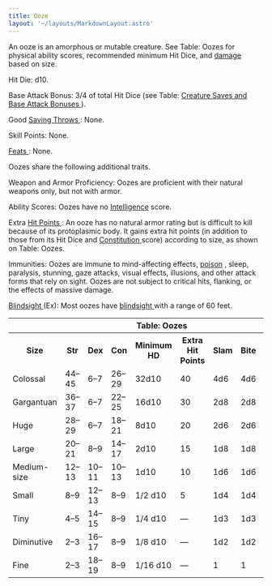 ```yaml
---
title: Ooze
layout: '~/layouts/MarkdownLayout.astro'
---
```

An ooze is an amorphous or mutable creature. See Table: Oozes for physical
ability scores, recommended minimum Hit Dice, and [ damage](/modern.d20.srd/combat/damage) based on size.

Hit Die: d10.

Base Attack Bonus: 3/4 of total Hit Dice (see Table: [ Creature Saves and Base Attack Bonuses ](/modern.d20.srd/creature.types) ).

Good [ Saving Throws ](/modern.d20.srd/basics/saving.throws) : None.

Skill Points: None.

[ Feats ](/modern.d20.srd/feats) : None.

Oozes share the following additional traits.

Weapon and Armor Proficiency: Oozes are proficient with their natural weapons
only, but not with armor.

Ability Scores: Oozes have no [ Intelligence](/modern.d20.srd/basics/ability.scores) score.

Extra [ Hit Points ](/modern.d20.srd/combat/hit.points) : An ooze has no
natural armor rating but is difficult to kill because of its protoplasmic
body. It gains extra hit points (in addition to those from its Hit Dice and [Constitution ](/modern.d20.srd/basics/ability.scores) score) according to
size, as shown on Table: Oozes.

Immunities: Oozes are immune to mind-affecting effects, [ poison](/modern.d20.srd/environment.hazards/poison) , sleep, paralysis, stunning,
gaze attacks, visual effects, illusions, and other attack forms that rely on
sight. Oozes are not subject to critical hits, flanking, or the effects of
massive damage.

[ Blindsight ](/modern.d20.srd/special.abilities/blindsight) (Ex): Most oozes
have [ blindsight ](/modern.d20.srd/special.abilities/blindsight) with a range
of 60 feet.


<table> <th colspan="10"> Table: Oozes </th> <tr> <th> Size </th> <th> Str </th> <th> Dex </th> <th> Con </th> <th> Minimum HD </th> <th> Extra Hit Points </th> <th> Slam </th> <th> Bite </th> <th> Claw </th> <th> Gore </th> </tr> <tr> <td> Colossal </td> <td> 44–45 </td> <td> 6–7 </td> <td> 26–29 </td> <td> 32d10 </td> <td> 40 </td> <td> 4d6 </td> <td> 4d6 </td> <td> 2d8 </td> <td> 2d6 </td> </tr> <tr class="shaded"> <td> Gargantuan </td> <td> 36–37 </td> <td> 6–7 </td> <td> 22–25 </td> <td> 16d10 </td> <td> 30 </td> <td> 2d8 </td> <td> 2d8 </td> <td> 2d6 </td> <td> 1d8 </td> </tr> <tr> <td> Huge </td> <td> 28–29 </td> <td> 6–7 </td> <td> 18–21 </td> <td> 8d10 </td> <td> 20 </td> <td> 2d6 </td> <td> 2d6 </td> <td> 2d4 </td> <td> 1d6 </td> </tr> <tr class="shaded"> <td> Large </td> <td> 20–21 </td> <td> 8–9 </td> <td> 14–17 </td> <td> 2d10 </td> <td> 15 </td> <td> 1d8 </td> <td> 1d8 </td> <td> 1d6 </td> <td> 1d4 </td> </tr> <tr> <td> Medium-size </td> <td> 12–13 </td> <td> 10–11 </td> <td> 10–13 </td> <td> 1d10 </td> <td> 10 </td> <td> 1d6 </td> <td> 1d6 </td> <td> 1d4 </td> <td> 1d3 </td> </tr> <tr class="shaded"> <td> Small </td> <td> 8–9 </td> <td> 12–13 </td> <td> 8–9 </td> <td> 1/2 d10 </td> <td> 5 </td> <td> 1d4 </td> <td> 1d4 </td> <td> 1d3 </td> <td> 1d2 </td> </tr> <tr> <td> Tiny </td> <td> 4–5 </td> <td> 14–15 </td> <td> 8–9 </td> <td> 1/4 d10 </td> <td> — </td> <td> 1d3 </td> <td> 1d3 </td> <td> 1d2 </td> <td> 1 </td> </tr> <tr class="shaded"> <td> Diminutive </td> <td> 2–3 </td> <td> 16–17 </td> <td> 8–9 </td> <td> 1/8 d10 </td> <td> — </td> <td> 1d2 </td> <td> 1d2 </td> <td> 1 </td> <td> — </td> </tr> <tr> <td> Fine </td> <td> 2–3 </td> <td> 18–19 </td> <td> 8–9 </td> <td> 1/16 d10 </td> <td> — </td> <td> 1 </td> <td> 1 </td> <td> — </td> <td> — </td> </tr> </table>



